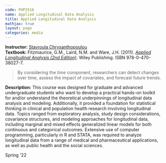 ```yaml
---
code: PHP2516 
name: Applied Longitudinal Data Analysis 
title: Applied Longitudinal Data Analysis 
mathjax: true
layout: page
categories: media
---
```


**Instructor:** [Stavroula Chrysanthopoulou](https://vivo.brown.edu/display/schrysan) <br>
**Textbook:** Fitzmaurice, G.M., Laird, N.M. and Ware, J.H. (2011). [*Applied Longitudinal Analysis (2nd Edition)*](https://www.wiley.com/en-sg/Applied+Longitudinal+Analysis%2C+2nd+Edition-p-9780470380277). Wiley Publishing. ISBN 978-0-470-38027-7.

<!-- Longitudinal data analysis offers a powerful approach to study temporal changes, individual trajectories, and relationships over time. By considering the within-subject variability and accounting for correlation structures, researchers can gain valuable insights into the dynamic nature of phenomena and make more accurate predictions or informed decisions. -->

> By considering the *time* component, researchers can detect changes over time, assess the impact of covariates, and forecast future trends.

**Description:** This course was designed for graduate and advanced undergraduate students who want to develop a practical hands-on toolkit for and/or understand the theoretical underpinnings of longitudinal data analysis and modeling. Additionally, it provided a foundation for statistical thinking in clinical and population health research involving longitudinal data. Topics ranged from exploratory analysis, study design considerations, covariance structures, and modeling approaches for longitudinal data, including marginal and mixed effects generalized linear models for both continuous and categorical outcomes. Extensive use of computer programming, particularly in R and STATA, was required to analyze longitudinal data from a range of medical and pharmaceutical applications, as well as public health and the social sciences. 

Spring '22
